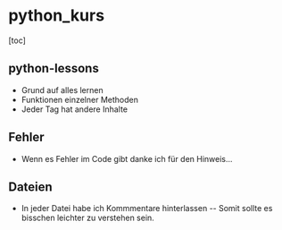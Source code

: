 # python_kurs

[toc]

## python-lessons

- Grund auf alles lernen
- Funktionen einzelner Methoden 
- Jeder Tag hat andere Inhalte 

## Fehler

- Wenn es Fehler im Code gibt danke ich für den Hinweis...

## Dateien

- In jeder Datei habe ich Kommmentare hinterlassen
-- Somit sollte es bisschen leichter zu verstehen sein.

